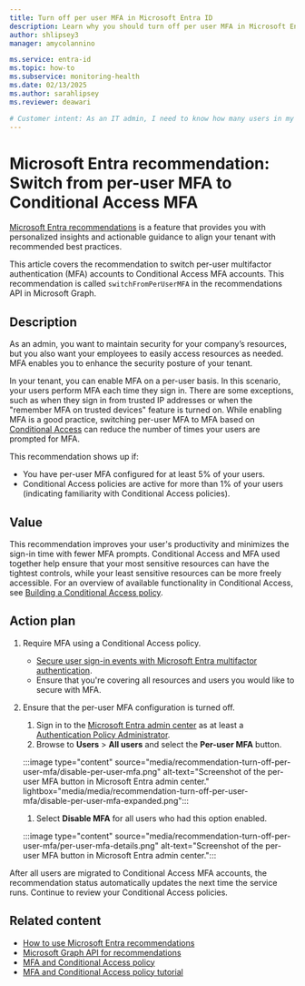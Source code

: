 ```yaml
---
title: Turn off per user MFA in Microsoft Entra ID
description: Learn why you should turn off per user MFA in Microsoft Entra ID with Microsoft Entra recommendations
author: shlipsey3
manager: amycolannino

ms.service: entra-id
ms.topic: how-to
ms.subservice: monitoring-health
ms.date: 02/13/2025
ms.author: sarahlipsey
ms.reviewer: deawari

# Customer intent: As an IT admin, I need to know how many users in my tenant are using per-user MFA so I can make a plan to switch to Conditional Access MFA.
---
```


# Microsoft Entra recommendation: Switch from per-user MFA to Conditional Access MFA

[Microsoft Entra recommendations](overview-recommendations.md) is a feature that provides you with personalized insights and actionable guidance to align your tenant with recommended best practices.

This article covers the recommendation to switch per-user multifactor authentication (MFA) accounts to Conditional Access MFA accounts. This recommendation is called `switchFromPerUserMFA` in the recommendations API in Microsoft Graph.

## Description

As an admin, you want to maintain security for your company’s resources, but you also want your employees to easily access resources as needed. MFA enables you to enhance the security posture of your tenant.

In your tenant, you can enable MFA on a per-user basis. In this scenario, your users perform MFA each time they sign in. There are some exceptions, such as when they sign in from trusted IP addresses or when the "remember MFA on trusted devices" feature is turned on. While enabling MFA is a good practice, switching per-user MFA to MFA based on [Conditional Access](../conditional-access/overview.md) can reduce the number of times your users are prompted for MFA.

This recommendation shows up if:

- You have per-user MFA configured for at least 5% of your users.
- Conditional Access policies are active for more than 1% of your users (indicating familiarity with Conditional Access policies).

## Value 

This recommendation improves your user's productivity and minimizes the sign-in time with fewer MFA prompts. Conditional Access and MFA used together help ensure that your most sensitive resources can have the tightest controls, while your least sensitive resources can be more freely accessible. For an overview of available functionality in Conditional Access, see [Building a Conditional Access policy](../conditional-access/concept-conditional-access-policies.md).

## Action plan

1. Require MFA using a Conditional Access policy.
    - [Secure user sign-in events with Microsoft Entra multifactor authentication](../authentication/tutorial-enable-azure-mfa.md).
    - Ensure that you're covering all resources and users you would like to secure with MFA.
1. Ensure that the per-user MFA configuration is turned off.
    1. Sign in to the [Microsoft Entra admin center](https://entra.microsoft.com) as at least a [Authentication Policy Administrator](../role-based-access-control/permissions-reference.md#authentication-policy-administrator).
    1. Browse to **Users** > **All users** and select the **Per-user MFA** button.

    :::image type="content" source="media/recommendation-turn-off-per-user-mfa/disable-per-user-mfa.png" alt-text="Screenshot of the per-user MFA button in Microsoft Entra admin center." lightbox="media/media/recommendation-turn-off-per-user-mfa/disable-per-user-mfa-expanded.png":::

    1. Select **Disable MFA** for all users who had this option enabled.

    :::image type="content" source="media/recommendation-turn-off-per-user-mfa/per-user-mfa-details.png" alt-text="Screenshot of the per-user MFA button in Microsoft Entra admin center.":::
    
After all users are migrated to Conditional Access MFA accounts, the recommendation status automatically updates the next time the service runs. Continue to review your Conditional Access policies.

## Related content

- [How to use Microsoft Entra recommendations](howto-use-recommendations.md)
- [Microsoft Graph API for recommendations](/graph/api/resources/recommendation)
- [MFA and Conditional Access policy](../conditional-access/policy-all-users-mfa-strength.md)
- [MFA and Conditional Access policy tutorial](../authentication/tutorial-enable-azure-mfa.md)
